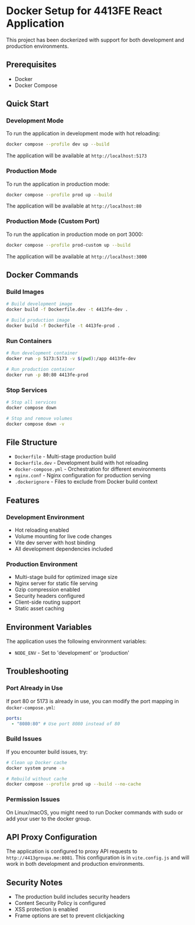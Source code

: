 # Docker Setup for 4413FE React Application

This project has been dockerized with support for both development and production environments.

## Prerequisites

- Docker
- Docker Compose

## Quick Start

### Development Mode

To run the application in development mode with hot reloading:

```bash
docker compose --profile dev up --build
```

The application will be available at `http://localhost:5173`

### Production Mode

To run the application in production mode:

```bash
docker compose --profile prod up --build
```

The application will be available at `http://localhost:80`

### Production Mode (Custom Port)

To run the application in production mode on port 3000:

```bash
docker compose --profile prod-custom up --build
```

The application will be available at `http://localhost:3000`

## Docker Commands

### Build Images

```bash
# Build development image
docker build -f Dockerfile.dev -t 4413fe-dev .

# Build production image
docker build -f Dockerfile -t 4413fe-prod .
```

### Run Containers

```bash
# Run development container
docker run -p 5173:5173 -v $(pwd):/app 4413fe-dev

# Run production container
docker run -p 80:80 4413fe-prod
```

### Stop Services

```bash
# Stop all services
docker compose down

# Stop and remove volumes
docker compose down -v
```

## File Structure

- `Dockerfile` - Multi-stage production build
- `Dockerfile.dev` - Development build with hot reloading
- `docker-compose.yml` - Orchestration for different environments
- `nginx.conf` - Nginx configuration for production serving
- `.dockerignore` - Files to exclude from Docker build context

## Features

### Development Environment

- Hot reloading enabled
- Volume mounting for live code changes
- Vite dev server with host binding
- All development dependencies included

### Production Environment

- Multi-stage build for optimized image size
- Nginx server for static file serving
- Gzip compression enabled
- Security headers configured
- Client-side routing support
- Static asset caching

## Environment Variables

The application uses the following environment variables:

- `NODE_ENV` - Set to 'development' or 'production'

## Troubleshooting

### Port Already in Use

If port 80 or 5173 is already in use, you can modify the port mapping in `docker-compose.yml`:

```yaml
ports:
  - "8080:80" # Use port 8080 instead of 80
```

### Build Issues

If you encounter build issues, try:

```bash
# Clean up Docker cache
docker system prune -a

# Rebuild without cache
docker compose --profile prod up --build --no-cache
```

### Permission Issues

On Linux/macOS, you might need to run Docker commands with sudo or add your user to the docker group.

## API Proxy Configuration

The application is configured to proxy API requests to `http://4413groupa.me:8081`. This configuration is in `vite.config.js` and will work in both development and production environments.

## Security Notes

- The production build includes security headers
- Content Security Policy is configured
- XSS protection is enabled
- Frame options are set to prevent clickjacking
